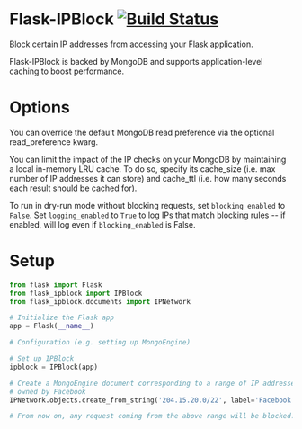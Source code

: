 Flask-IPBlock [![Build Status](https://circleci.com/gh/closeio/flask-ipblock.png?branch=master&style=shield)](https://circleci.com/gh/closeio/flask-ipblock)
=============

Block certain IP addresses from accessing your Flask application.

Flask-IPBlock is backed by MongoDB and supports application-level caching to boost performance.

Options
=======
You can override the default MongoDB read preference via the optional read_preference kwarg.

You can limit the impact of the IP checks on your MongoDB by maintaining a local in-memory LRU cache. To do so, specify its cache_size (i.e. max number of IP addresses it can store) and cache_ttl (i.e. how many seconds each result should be cached for).

To run in dry-run mode without blocking requests, set `blocking_enabled` to `False`. Set `logging_enabled` to `True` to log IPs that match blocking rules -- if enabled, will log even if `blocking_enabled` is False.

Setup
=====

``` python
from flask import Flask
from flask_ipblock import IPBlock
from flask_ipblock.documents import IPNetwork

# Initialize the Flask app
app = Flask(__name__)

# Configuration (e.g. setting up MongoEngine)

# Set up IPBlock
ipblock = IPBlock(app)

# Create a MongoEngine document corresponding to a range of IP addresses
# owned by Facebook
IPNetwork.objects.create_from_string('204.15.20.0/22', label='Facebook')

# From now on, any request coming from the above range will be blocked.
```
